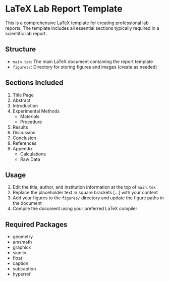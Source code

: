 # LaTeX Lab Report Template

This is a comprehensive LaTeX template for creating professional lab reports. The template includes all essential sections typically required in a scientific lab report.

## Structure
- `main.tex`: The main LaTeX document containing the report template
- `figures/`: Directory for storing figures and images (create as needed)

## Sections Included
1. Title Page
2. Abstract
3. Introduction
4. Experimental Methods
   - Materials
   - Procedure
5. Results
6. Discussion
7. Conclusion
8. References
9. Appendix
   - Calculations
   - Raw Data

## Usage
1. Edit the title, author, and institution information at the top of `main.tex`
2. Replace the placeholder text in square brackets [...] with your content
3. Add your figures to the `figures/` directory and update the figure paths in the document
4. Compile the document using your preferred LaTeX compiler

## Required Packages
- geometry
- amsmath
- graphicx
- siunitx
- float
- caption
- subcaption
- hyperref
